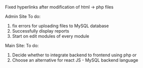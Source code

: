 Fixed hyperlinks after modification of html -> php files

Admin Site
To do:

1. fix errors for uploading files to MySQL database
2. Successfully display reports
3. Start on edit modules of every module

Main Site:
To do:

1. Decide whether to integrate backend to frontend using php or
2. Choose an alternative for react JS - MySQL backend language 